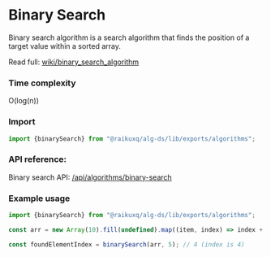 # Binary Search

Binary search algorithm is a search algorithm that finds the position of a target value within a sorted array.

Read full: [wiki/binary_search_algorithm](https://en.wikipedia.org/wiki/Binary_search_algorithm)

### Time complexity

O(log(n))

### Import

```ts
import {binarySearch} from "@raikuxq/alg-ds/lib/exports/algorithms";
```

### API reference:

Binary search API: [/api/algorithms/binary-search](/api/algorithms/binary-search)

### Example usage

```ts
import {binarySearch} from "@raikuxq/alg-ds/lib/exports/algorithms";

const arr = new Array(10).fill(undefined).map((item, index) => index + 1);

const foundElementIndex = binarySearch(arr, 5); // 4 (index is 4)
```
